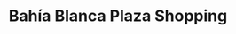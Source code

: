 ---
title: "Bahía Blanca Plaza Shopping"
url: /bahia-blanca/bahia-blanca-plaza-shopping/
shop: centro comercial
---
